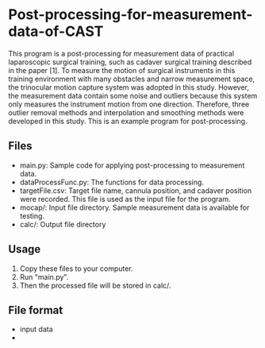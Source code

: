 # Post-processing-for-measurement-data-of-CAST
This program is a post-processing for measurement data of practical laparoscopic surgical training, such as cadaver surgical training described in the paper [1]. To measure the motion of surgical instruments in this training environment with many obstacles and narrow measurement space, the trinocular motion capture system was adopted in this study. However, the measurement data contain some noise and outliers because this system only measures the instrument motion from one direction. Therefore, three outlier removal methods and interpolation and smoothing methods were developed in this study. This is an example program for post-processing.

## Files
- main.py: Sample code for applying post-processing to measurement data.
- dataProcessFunc.py: The functions for data processing.
- targetFile.csv: Target file name, cannula position, and cadaver position were recorded. This file is used as the input file for the program.
- mocap/: Input file directory. Sample measurement data is available for testing.
- calc/: Output file directory

## Usage
1. Copy these files to your computer.
2. Run "main.py".
3. Then the processed file will be stored in calc/.

## File format
- input data
- 

